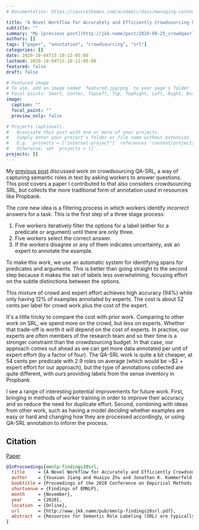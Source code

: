 ```yaml
---
# Documentation: https://sourcethemes.com/academic/docs/managing-content/

title: "A Novel Workflow for Accurately and Efficiently Crowdsourcing Predicate Senses and Argument Labels (Jiang, et al., Findings of EMNLP 2020)"
subtitle: ""
summary: "My [previous post](http://jkk.name/post/2020-09-25_crowdqasrl/) discussed work on crowdsourcing QA-SRL, a way of capturing semantic roles in text by asking workers to answer questions. This post covers a paper I contributed to that also considers crowdsourcing SRL, but collects the more traditional form of annotation used in resources like Propbank."
authors: []
tags: ["paper", "annotation", "crowdsourcing", "srl"]
categories: []
date: 2020-10-04T15:10:12-05:00
lastmod: 2020-10-04T15:10:12-05:00
featured: false
draft: false

# Featured image
# To use, add an image named `featured.jpg/png` to your page's folder.
# Focal points: Smart, Center, TopLeft, Top, TopRight, Left, Right, BottomLeft, Bottom, BottomRight.
image:
  caption: ""
  focal_point: ""
  preview_only: false

# Projects (optional).
#   Associate this post with one or more of your projects.
#   Simply enter your project's folder or file name without extension.
#   E.g. `projects = ["internal-project"]` references `content/project/deep-learning/index.md`.
#   Otherwise, set `projects = []`.
projects: []
---
```


My [previous post](http://jkk.name/post/2020-09-25_crowdqasrl/) discussed work on crowdsourcing QA-SRL, a way of capturing semantic roles in text by asking workers to answer questions.
This post covers a paper I contributed to that also considers crowdsourcing SRL, but collects the more traditional form of annotation used in resources like Propbank.

The core new idea is a filtering process in which workers identify *incorrect* answers for a task.
This is the first step of a three stage process:

1. Five workers iteratively filter the options for a label (either for a predicate or argument) until there are only three.
2. Five workers select the correct answer.
3. If the workers disagree or any of them indicates uncertainty, ask an expert to annotate the example.

To make this work, we use an automatic system for identifying spans for predicates and arguments.
This is better than going straight to the second step because it makes the set of labels less overwhelming, focusing effort on the subtle distinctions between the options.

This mixture of crowd and expert effort achieves high accuracy (94%) while only having 12% of examples annotated by experts.
The cost is about 52 cents per label for crowd work plus the cost of the expert.

It's a little tricky to compare the cost with prior work.
Comparing to other work on SRL, we spend more on the crowd, but less on experts.
Whether that trade-off is worth it will depend on the cost of experts.
In practise, our experts are often members of the research team and so their time is a stronger constraint than the crowdsourcing budget.
In that case, our approach comes out ahead as we can get more data annotated per unit of expert effort (by a factor of four).
The QA-SRL work is quite a bit cheaper, at 54 cents per predicate with 2.9 roles on average (which would be ~$2 + expert effort for our approach), but the type of annotations collected are quite different, with ours providing labels from the sense inventory in Propbank.

I see a range of interesting potential improvements for future work.
First, bringing in methods of worker training in order to improve their accuracy and so reduce the need for duplicate effort.
Second, combining with ideas from other work, such as having a model deciding whether examples are easy or hard and changing how they are processed accordingly, or using QA-SRL annotation to inform the process.

## Citation

[Paper](http://www.jkk.name/pub/emnlp-findings20srl.pdf)

```bibtex
@InProceedings{emnlp-findings20srl,
  title     = {A Novel Workflow for Accurately and Efficiently Crowdsourcing Predicate Senses and Argument Labels},
  author    = {Youxuan Jiang and Huaiyu Zhu and Jonathan K. Kummerfeld and Yunyao Li and Walter Lasecki},
  booktitle = {Proceedings of the 2020 Conference on Empirical Methods in Natural Language Processing},
  shortvenue = {Findings of EMNLP},
  month     = {November},
  year      = {2020},
  location  = {Online},
  url       = {http://www.jkk.name/pub/emnlp-findings20srl.pdf},
  abstract  = {Resources for Semantic Role Labeling (SRL) are typically annotated by experts at great expense. Prior attempts to develop crowdsourcing methods have either had low accuracy or required substantial expert annotation. We propose a new multi-stage crowd workflow that substantially reduces expert involvement without sacrificing accuracy. In particular, we introduce a unique filter stage based on the key observation that crowd workers are able to almost perfectly filter out incorrect options for labels. Our three-stage workflow produces annotations with 95\% accuracy for predicate labels and 93\% for argument labels, which is comparable to expert agreement. Compared to prior work on crowdsourcing for SRL, we decrease expert effort by 4x, from 56\% to 14\% of cases. Our approach enables more scalable annotation of SRL, and could enable annotation of NLP tasks that have previously been considered too complex to effectively crowdsource.},
}
```
